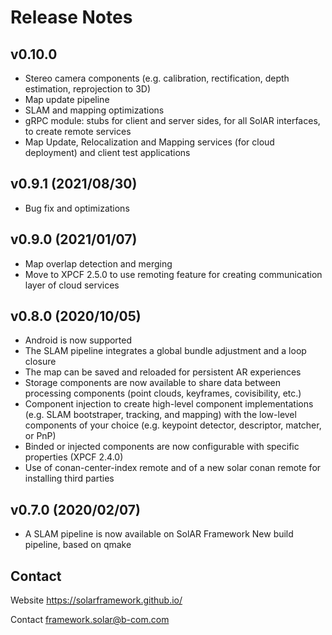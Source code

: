 # Release Notes

## v0.10.0

* Stereo camera components (e.g. calibration, rectification, depth estimation, reprojection to 3D)
* Map update pipeline
* SLAM and mapping optimizations
* gRPC module: stubs for client and server sides, for all SolAR interfaces, to create remote services
* Map Update, Relocalization and Mapping services (for cloud deployment) and client test applications

## v0.9.1 (2021/08/30)

* Bug fix and optimizations

## v0.9.0 (2021/01/07)

* Map overlap detection and merging
* Move to XPCF 2.5.0 to use remoting feature for creating communication layer of cloud services

## v0.8.0 (2020/10/05)

* Android is now supported
* The SLAM pipeline integrates a global bundle adjustment and a loop closure
* The map can be saved and reloaded for persistent AR experiences
* Storage components are now available to share data between processing components (point clouds, keyframes, covisibility, etc.)
* Component injection to create high-level component implementations (e.g. SLAM bootstraper, tracking, and mapping) with the low-level components of your choice (e.g. keypoint detector, descriptor, matcher, or PnP)
* Binded or injected components are now configurable with specific properties (XPCF 2.4.0)
* Use of conan-center-index remote and of a new solar conan remote for installing third parties

## v0.7.0 (2020/02/07)

* A SLAM pipeline is now available on SolAR Framework
New build pipeline, based on qmake


## Contact 
Website https://solarframework.github.io/

Contact framework.solar@b-com.com
